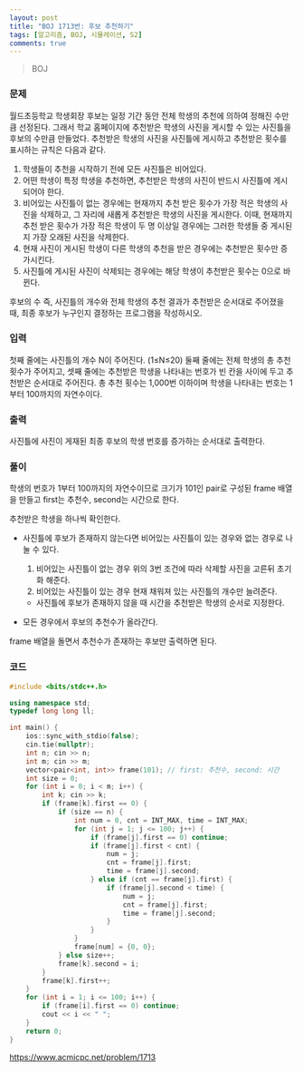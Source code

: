 ```yaml
---
layout: post
title: "BOJ 1713번: 후보 추천하기"
tags: [알고리즘, BOJ, 시뮬레이션, S2]
comments: true
---
```


> BOJ

### 문제
월드초등학교 학생회장 후보는 일정 기간 동안 전체 학생의 추천에 의하여 정해진 수만큼 선정된다. 그래서 학교 홈페이지에 추천받은 학생의 사진을 게시할 수 있는 사진틀을 후보의 수만큼 만들었다. 추천받은 학생의 사진을 사진틀에 게시하고 추천받은 횟수를 표시하는 규칙은 다음과 같다.

1. 학생들이 추천을 시작하기 전에 모든 사진틀은 비어있다.
2. 어떤 학생이 특정 학생을 추천하면, 추천받은 학생의 사진이 반드시 사진틀에 게시되어야 한다.
3. 비어있는 사진틀이 없는 경우에는 현재까지 추천 받은 횟수가 가장 적은 학생의 사진을 삭제하고, 그 자리에 새롭게 추천받은 학생의 사진을 게시한다. 이때, 현재까지 추천 받은 횟수가 가장 적은 학생이 두 명 이상일 경우에는 그러한 학생들 중 게시된 지 가장 오래된 사진을 삭제한다.
4. 현재 사진이 게시된 학생이 다른 학생의 추천을 받은 경우에는 추천받은 횟수만 증가시킨다.
5. 사진틀에 게시된 사진이 삭제되는 경우에는 해당 학생이 추천받은 횟수는 0으로 바뀐다.

후보의 수 즉, 사진틀의 개수와 전체 학생의 추천 결과가 추천받은 순서대로 주어졌을 때, 최종 후보가 누구인지 결정하는 프로그램을 작성하시오.

### 입력
첫째 줄에는 사진틀의 개수 N이 주어진다. (1≤N≤20) 둘째 줄에는 전체 학생의 총 추천 횟수가 주어지고, 셋째 줄에는 추천받은 학생을 나타내는 번호가 빈 칸을 사이에 두고 추천받은 순서대로 주어진다. 총 추천 횟수는 1,000번 이하이며 학생을 나타내는 번호는 1부터 100까지의 자연수이다.

### 출력
사진틀에 사진이 게재된 최종 후보의 학생 번호를 증가하는 순서대로 출력한다.

### 풀이
학생의 번호가 1부터 100까지의 자연수이므로 크기가 101인 pair로 구성된 frame 배열을 만들고 first는 추천수, second는 시간으로 한다.

추천받은 학생을 하나씩 확인한다.
* 사진틀에 후보가 존재하지 않는다면 비어있는 사진틀이 있는 경우와 없는 경우로 나눌 수 있다.
	1. 비어있는 사진틀이 없는 경우 위의 3번 조건에 따라 삭제할 사진을 고른뒤 초기화 해준다.
	2. 비어있는 사진틀이 있는 경우 현재 채워져 있는 사진틀의 개수만 늘려준다.

	* 사진틀에 후보가 존재하지 않을 때 시간을 추천받은 학생의 순서로 지정한다.
* 모든 경우에서 후보의 추천수가 올라간다.

frame 배열을 돌면서 추천수가 존재하는 후보만 출력하면 된다.

### 코드
```c++
#include <bits/stdc++.h>

using namespace std;
typedef long long ll;

int main() {
    ios::sync_with_stdio(false);
    cin.tie(nullptr);
    int n; cin >> n;
    int m; cin >> m;
    vector<pair<int, int>> frame(101); // first: 추천수, second: 시간
    int size = 0;
    for (int i = 0; i < m; i++) {
        int k; cin >> k;
        if (frame[k].first == 0) {
            if (size == n) {
                int num = 0, cnt = INT_MAX, time = INT_MAX;
                for (int j = 1; j <= 100; j++) {
                    if (frame[j].first == 0) continue;
                    if (frame[j].first < cnt) {
                        num = j;
                        cnt = frame[j].first;
                        time = frame[j].second;
                    } else if (cnt == frame[j].first) {
                        if (frame[j].second < time) {
                            num = j;
                            cnt = frame[j].first;
                            time = frame[j].second;
                        }
                    }
                }
                frame[num] = {0, 0};
            } else size++;
            frame[k].second = i;
        }
        frame[k].first++;
    }
    for (int i = 1; i <= 100; i++) {
        if (frame[i].first == 0) continue;
        cout << i << " ";
    }
    return 0;
}
```

<https://www.acmicpc.net/problem/1713>
